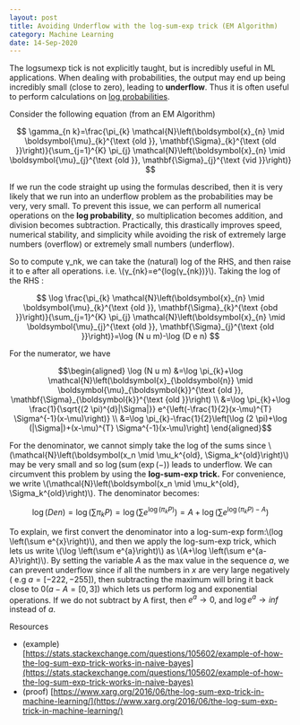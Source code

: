 ```yaml
---
layout: post
title: Avoiding Underflow with the log-sum-exp trick (EM Algorithm)
category: Machine Learning
date: 14-Sep-2020
---
```

<script type="text/javascript" async
  src="https://cdnjs.cloudflare.com/ajax/libs/mathjax/2.7.7/latest.js?config=TeX-MML-AM_CHTML">
</script>

The logsumexp tick is not explicitly taught, but is incredibly useful in ML applications. When dealing with probabilities, the output may end up being incredibly small (close to zero), leading to **underflow**. Thus it is often useful to perform calculations on [log probabilities](https://en.wikipedia.org/wiki/Log_probability).

Consider the following equation (from an EM Algorithm)

$$
\gamma_{n k}=\frac{\pi_{k} \mathcal{N}\left(\boldsymbol{x}_{n} \mid \boldsymbol{\mu}_{k}^{\text {old }}, \mathbf{\Sigma}_{k}^{\text {old }}\right)}{\sum_{j=1}^{K} \pi_{j} \mathcal{N}\left(\boldsymbol{x}_{n} \mid \boldsymbol{\mu}_{j}^{\text {old }}, \mathbf{\Sigma}_{j}^{\text {vid }}\right)}
$$

If we run the code straight up using the formulas described, then it is very likely that we run into an underflow problem as the probabilities may be very, very small. To prevent this issue, we can perform all numerical operations on the **log probability**, so multiplication becomes addition, and division becomes subtraction. Practically, this drastically improves speed, numerical stability, and simplicity while avoiding the risk of extremely large numbers (overflow) or extremely small numbers (underflow). 

So to compute γ_nk, we can take the (natural) log of the RHS, and then raise it to e after all operations. i.e. \\(γ_{nk}=e^{log⁡(γ_{nk})}\\). Taking the log of the RHS  :


$$
\log \frac{\pi_{k} \mathcal{N}\left(\boldsymbol{x}_{n} \mid \boldsymbol{\mu}_{k}^{\text {old }}, \mathbf{\Sigma}_{k}^{\text {obd }}\right)}{\sum_{j=1}^{K} \pi_{j} \mathcal{N}\left(\boldsymbol{x}_{n} \mid \boldsymbol{\mu}_{j}^{\text {old }}, \mathbf{\Sigma}_{j}^{\text {old }}\right)}=\log (N u m)-\log (D e n)
$$

For the numerator, we have

$$\begin{aligned}
\log (N u m) &=\log \pi_{k}+\log \mathcal{N}\left(\boldsymbol{x}_{\boldsymbol{n}} \mid \boldsymbol{\mu}_{\boldsymbol{k}}^{\text {old }}, \mathbf{\Sigma}_{\boldsymbol{k}}^{\text {old }}\right) \\
&=\log \pi_{k}+\log \frac{1}{\sqrt{(2 \pi)^{d}|\Sigma|}} e^{\left(-\frac{1}{2}(x-\mu)^{T} \Sigma^{-1}(x-\mu)\right)} \\
&=\log \pi_{k}-\frac{1}{2}\left[\log (2 \pi)+\log (|\Sigma|)+(x-\mu)^{T} \Sigma^{-1}(x-\mu)\right]
\end{aligned}$$

For the denominator, we cannot simply take the log of the sums since \\(\mathcal{N}\left(\boldsymbol(x_n \mid \mu_k^{old}, \Sigma_k^{old}\right)\\)
 may be very small and so $\log (\operatorname{sum}(\exp (-))$ leads to underflow. We can circumvent this problem by using the **log-sum-exp trick.** For convenience, we write \\(\mathcal{N}\left(\boldsymbol(x_n \mid \mu_k^{old}, \Sigma_k^{old}\right)\\). The denominator becomes:

$$
\log (D e n)=\log \left(\sum \pi_{k} P\right)=\log \left(\sum e^{\log \left(\pi_{k} P\right)}\right)=A+\log \left(\sum e^{\log \left(\pi_{k} P\right)-A}\right)
$$

To explain, we first convert the denominator into a log-sum-exp form:\\(log \left(\sum e^{x}\right)\\), and then we apply the log-sum-exp trick, which lets us write \\(\log \left(\sum e^{a}\right)\\) as \\(A+\log \left(\sum e^{a-A}\right)\\). By setting the
variable $A$ as the max value in the sequence $a,$ we can prevent underflow since if all the numbers
in $x$ are very large negatively $($ e.g $a=[-222,-255]),$ then subtracting the maximum will bring it back close to $0(a-A=[0,3])$ which lets us perform log and exponential operations. If we do not subtract by A first, then $e^{a} \rightarrow 0,$ and $\log e^{a} \rightarrow inf$  instead of $a$.


Resources
- (example) [https://stats.stackexchange.com/questions/105602/example-of-how-the-log-sum-exp-trick-works-in-naive-bayes](https://stats.stackexchange.com/questions/105602/example-of-how-the-log-sum-exp-trick-works-in-naive-bayes)
- (proof) [https://www.xarg.org/2016/06/the-log-sum-exp-trick-in-machine-learning/](https://www.xarg.org/2016/06/the-log-sum-exp-trick-in-machine-learning/)

